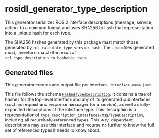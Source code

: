# rosidl_generator_type_description

This generator serializes ROS 2 interface descriptions (message, service, action) to a common format and uses SHA256 to hash that representation into a unique hash for each type.

The SHA256 hashes generated by this package must match those generated by `rcl_calculate_type_version_hash`. The `.json` files generated must, therefore, match the result of `rcl_type_description_to_hashable_json`.

## Generated files

This generator creates one output file per interface, `interface_name.json`.

This file follows the schema [`HashedTypedDescription`](./resource/HashedTypeDescription.schema.json).
It contains a tree of hashes for the top-level interface and any of its generated subinterfaces (such as request and response messages for a service), as well as fully-expanded descriptions of the interface type.
This description is a representation of `type_description_interfaces/msg/TypeDescription`, including all recursively-referenced types.
This way, dependent descriptions may use this interface and recurse no further to know the full set of referenced types it needs to know about.
